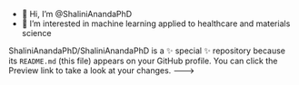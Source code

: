 - 👋 Hi, I’m @ShaliniAnandaPhD
- 👀 I’m interested in machine learning applied to healthcare and materials science 

ShaliniAnandaPhD/ShaliniAnandaPhD is a ✨ special ✨ repository because its `README.md` (this file) appears on your GitHub profile.
You can click the Preview link to take a look at your changes.
--->
